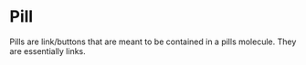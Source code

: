 <!-- This is the general documentation layout. Add or remove any sections as needed, but try to stay consistent across components. -->
# Pill

Pills are link/buttons that are meant to be contained in a pills molecule.
They are essentially links.

